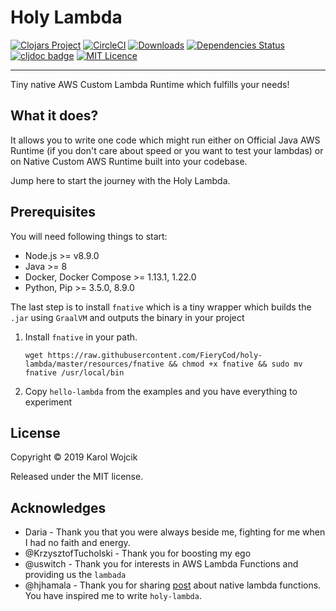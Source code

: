 # Holy Lambda
[![Clojars Project](https://img.shields.io/clojars/v/fierycod/holy-lambda.svg?logo=clojure&logoColor=white)](https://clojars.org/fierycod/holy-lambda)
[![CircleCI](https://circleci.com/gh/FieryCod/holy-lambda/tree/master.svg?style=svg)](https://circleci.com/gh/FieryCod/holy-lambda/tree/master)
[![Downloads](https://jarkeeper.com/fierycod/holy-lambda/downloads.svg)](https://jarkeeper.com/fierycod/holy-lambda)
[![Dependencies Status](https://jarkeeper.com/fierycod/holy-lambda/status.svg)](https://jarkeeper.com/fierycod/holy-lambda)
[![cljdoc badge](https://cljdoc.org/badge/fierycod/holy-lambda/0.0.3-SNAPSHOT)](https://cljdoc.org/d/fierycod/holy-lambda/CURRENT)
[![MIT Licence](https://badges.frapsoft.com/os/mit/mit.svg?v=103)](https://opensource.org/licenses/mit-license.php)

---

Tiny native AWS Custom Lambda Runtime which fulfills your needs!

## What it does?
It allows you to write one code which might run either on Official Java AWS Runtime (if you don't care about speed or you want to test your lambdas)
or on Native Custom AWS Runtime built into your codebase.

Jump here to start the journey with the Holy Lambda.

## Prerequisites
You will need following things to start:
- Node.js >= v8.9.0
- Java >= 8
- Docker, Docker Compose >= 1.13.1, 1.22.0
- Python, Pip >= 3.5.0, 8.9.0

The last step is to install `fnative` which is a tiny wrapper which builds the `.jar` using `GraalVM` and outputs the binary in your project
1. Install `fnative` in your path.
   ```
   wget https://raw.githubusercontent.com/FieryCod/holy-lambda/master/resources/fnative && chmod +x fnative && sudo mv fnative /usr/local/bin
   ```
2. Copy `hello-lambda` from the examples and you have everything to experiment

## License
Copyright © 2019 Karol Wojcik

Released under the MIT license.

## Acknowledges
- Daria - Thank you that you were always beside me, fighting for me when I had no faith and energy.
- @KrzysztofTucholski - Thank you for boosting my ego
- @uswitch - Thank you for interests in AWS Lambda Functions and providing us the `lambada`
- @hjhamala - Thank you for sharing [post](https://dev.solita.fi/2018/12/07/fast-starting-clojure-lambdas-using-graalvm.html) about native lambda functions. You have inspired me to write `holy-lambda`.
